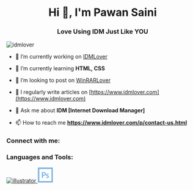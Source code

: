 <h1 align="center">Hi 👋, I'm Pawan Saini</h1>
<h3 align="center">Love Using IDM Just Like YOU</h3>

<p align="left"> <img src="https://komarev.com/ghpvc/?username=idmlover&label=Profile%20views&color=0e75b6&style=flat" alt="idmlover" /> </p>

- 🔭 I’m currently working on [IDMLover](https://www.idmlover.com)

- 🌱 I’m currently learning **HTML, CSS**

- 👯 I’m looking to post on [WinRARLover](https://www.winrarlover.com)

- 📝 I regularly write articles on [https://www.idmlover.com](https://www.idmlover.com)

- 💬 Ask me about **IDM [Internet Download Manager]**

- 📫 How to reach me **https://www.idmlover.com/p/contact-us.html**

<h3 align="left">Connect with me:</h3>
<p align="left">
</p>

<h3 align="left">Languages and Tools:</h3>
<p align="left"> <a href="https://www.adobe.com/in/products/illustrator.html" target="_blank" rel="noreferrer"> <img src="https://www.vectorlogo.zone/logos/adobe_illustrator/adobe_illustrator-icon.svg" alt="illustrator" width="40" height="40"/> </a> <a href="https://www.photoshop.com/en" target="_blank" rel="noreferrer"> <img src="https://raw.githubusercontent.com/devicons/devicon/master/icons/photoshop/photoshop-line.svg" alt="photoshop" width="40" height="40"/> </a> </p>
